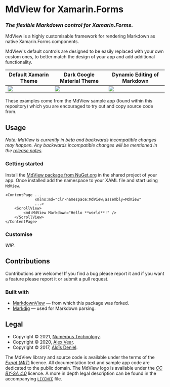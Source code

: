 # MdView for Xamarin.Forms

### *The flexible Markdown control for Xamarin.Forms.*

MdView is a highly customisable framework for rendering Markdown as native Xamarin.Forms components.

MdView's default controls are designed to be easily replaced with your own custom ones, to better match the design of your app and add additional functionality.

| Default Xamarin Theme | Dark Google Material Theme | Dynamic Editing of Markdown |
|---|---|---|
| ![][default] | ![][dark] | ![][edit] |

[default]: https://raw.githubusercontent.com/NumerousTechnology/MdView/fea2f790808a16189080bacfeb4909985cd558a1/MdView_Sample_Default.png
[dark]: https://github.com/NumerousTechnology/MdView/raw/fea2f790808a16189080bacfeb4909985cd558a1/MdView_Sample_Dark.gif
[edit]: https://github.com/NumerousTechnology/MdView/raw/fea2f790808a16189080bacfeb4909985cd558a1/MdView_Sample_Edit.gif

These examples come from the MdView sample app (found within this repository) which you are encouraged to try out and copy source code from.


## Usage

*Note: MdView is currently in beta and backwards incompatible changes may happen.  Any backwards incompatible changes will be mentioned in the [release notes](https://github.com/NumerousTechnology/MdView/releases).*


### Getting started

Install the [MdView package from NuGet.org](https://www.nuget.org/packages/MdView) in the shared project of your app.  Once installed add the namespace to your XAML file and start using `MdView`.

```xaml
<ContentPage ...
             xmlns:md="clr-namespace:MdView;assembly=MdView"
             ...>
    <ScrollView>
        <md:MdView Markdown="Hello **world**!" />
    </ScrollView>
</ContentPage>
```


### Customise

_WIP._


## Contributions

Contributions are welcome! If you find a bug please report it and if you want a feature please report it or submit a pull request.

### Built with

- [MarkdownView](https://github.com/dotnet-ad/MarkdownView) — from which this package was forked.
- [Markdig](https://github.com/lunet-io/markdig) —  used for Markdown parsing.


## Legal

- Copyright © 2021, [Numerous Technology](https://numerous.app).
- Copyright © 2020, [Alex Vear](https://alexvear.com).
- Copyright © 2017, [Aloïs Deniel](http://aloisdeniel.github.io).

The MdView library and source code is available under the terms of the [_Expat_
(_MIT_)][MIT] licence.  All documentation text and sample app code are
dedicated to the public domain.  The MdView logo is available under the [_CC
BY-SA 4.0_][CC] licence.  A more in depth legal description can be found in the
accompanying [`LICENCE`][Licence] file.


[CC0]: https://creativecommons.org/publicdomain/zero/1.0/
[CC]:  https://creativecommons.org/licenses/by-sa/4.0/
[MIT]: https://directory.fsf.org/wiki/License:MIT
[Licence]: https://github.com/NumerousTechnology/MdView/blob/master/LICENCE
